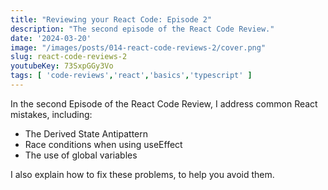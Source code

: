 ```yaml
---
title: "Reviewing your React Code: Episode 2"
description: "The second episode of the React Code Review."
date: '2024-03-20'
image: "/images/posts/014-react-code-reviews-2/cover.png"
slug: react-code-reviews-2
youtubeKey: 73SxpGGy3Vo
tags: [ 'code-reviews','react','basics','typescript' ]
---
```


In the second Episode of the React Code Review, I address common React mistakes, including:

* The Derived State Antipattern
* Race conditions when using useEffect
* The use of global variables

I also explain how to fix these problems, to help you avoid them.

<SubmitCodeReviewCTA/>